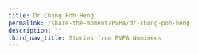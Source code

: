 ```yaml
---
title: Dr Chong Poh Heng
permalink: /share-the-moment/PVPA/dr-chong-poh-heng
description: ""
third_nav_title: Stories from PVPA Nominees
---
```

